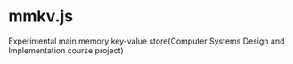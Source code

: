 mmkv.js
=======

Experimental main memory key-value store(Computer Systems Design and Implementation course project)
